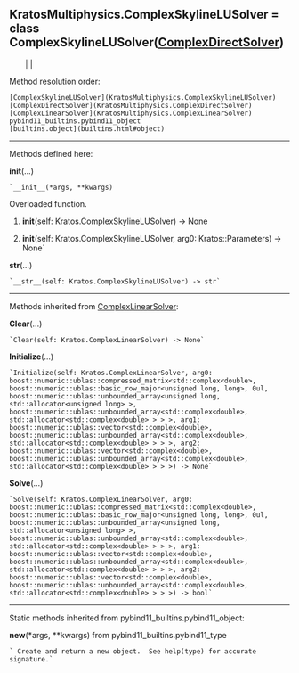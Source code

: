   
**KratosMultiphysics.ComplexSkylineLUSolver** = class
ComplexSkylineLUSolver([ComplexDirectSolver](KratosMultiphysics.ComplexDirectSolver))  
---  
`    `|   |

Method resolution order:

    [ComplexSkylineLUSolver](KratosMultiphysics.ComplexSkylineLUSolver)
    [ComplexDirectSolver](KratosMultiphysics.ComplexDirectSolver)
    [ComplexLinearSolver](KratosMultiphysics.ComplexLinearSolver)
    pybind11_builtins.pybind11_object
    [builtins.object](builtins.html#object)

* * *

Methods defined here:  

**__init__**(...)

    `__init__(*args, **kwargs)  
Overloaded  function.  
  
1. __init__(self: Kratos.ComplexSkylineLUSolver) -> None  
  
2. __init__(self: Kratos.ComplexSkylineLUSolver, arg0: Kratos::Parameters) -> None`

**__str__**(...)

    `__str__(self: Kratos.ComplexSkylineLUSolver) -> str`

* * *

Methods inherited from [ComplexLinearSolver](KratosMultiphysics.ComplexLinearSolver):  

**Clear**(...)

    `Clear(self: Kratos.ComplexLinearSolver) -> None`

**Initialize**(...)

    `Initialize(self: Kratos.ComplexLinearSolver, arg0: boost::numeric::ublas::compressed_matrix<std::complex<double>, boost::numeric::ublas::basic_row_major<unsigned long, long>, 0ul, boost::numeric::ublas::unbounded_array<unsigned long, std::allocator<unsigned long> >, boost::numeric::ublas::unbounded_array<std::complex<double>, std::allocator<std::complex<double> > > >, arg1: boost::numeric::ublas::vector<std::complex<double>, boost::numeric::ublas::unbounded_array<std::complex<double>, std::allocator<std::complex<double> > > >, arg2: boost::numeric::ublas::vector<std::complex<double>, boost::numeric::ublas::unbounded_array<std::complex<double>, std::allocator<std::complex<double> > > >) -> None`

**Solve**(...)

    `Solve(self: Kratos.ComplexLinearSolver, arg0: boost::numeric::ublas::compressed_matrix<std::complex<double>, boost::numeric::ublas::basic_row_major<unsigned long, long>, 0ul, boost::numeric::ublas::unbounded_array<unsigned long, std::allocator<unsigned long> >, boost::numeric::ublas::unbounded_array<std::complex<double>, std::allocator<std::complex<double> > > >, arg1: boost::numeric::ublas::vector<std::complex<double>, boost::numeric::ublas::unbounded_array<std::complex<double>, std::allocator<std::complex<double> > > >, arg2: boost::numeric::ublas::vector<std::complex<double>, boost::numeric::ublas::unbounded_array<std::complex<double>, std::allocator<std::complex<double> > > >) -> bool`

* * *

Static methods inherited from pybind11_builtins.pybind11_object:  

**__new__**(*args, **kwargs) from pybind11_builtins.pybind11_type

    ` Create and return a new object.  See help(type) for accurate signature.`

